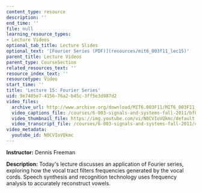 ```yaml
---
content_type: resource
description: ''
end_time: ''
file: null
learning_resource_types:
- Lecture Videos
optional_tab_title: Lecture Slides
optional_text: '[Fourier Series (PDF)](resources/mit6_003f11_lec15)'
parent_title: Lecture Videos
parent_type: CourseSection
related_resources_text: ''
resource_index_text: ''
resourcetype: Video
start_time: ''
title: 'Lecture 15: Fourier Series'
uid: 9e7405e7-4156-76a2-b45c-3ff5e3d987d2
video_files:
  archive_url: http://www.archive.org/download/MIT6.003F11/MIT6_003F11_lec15_300k.mp4
  video_captions_file: /courses/6-003-signals-and-systems-fall-2011/bf083d91dac55192916d86b2a5acfabd_N0CVIoVQkmc.vtt
  video_thumbnail_file: https://img.youtube.com/vi/N0CVIoVQkmc/default.jpg
  video_transcript_file: /courses/6-003-signals-and-systems-fall-2011/c4d391ded7fe876e51732f3bfc0e6bd9_N0CVIoVQkmc.pdf
video_metadata:
  youtube_id: N0CVIoVQkmc
---
```


**Instructor:** Dennis Freeman

**Description:** Today's lecture discusses an application of Fourier series, exploring how the vocal tract filters frequencies generated by the vocal cords. Speech synthesis and recognition technology uses frequency analysis to accurately reconstruct vowels.